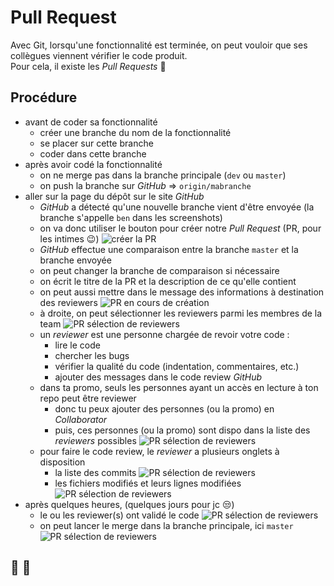 # Pull Request

Avec Git, lorsqu'une fonctionnalité est terminée, on peut vouloir que ses collègues viennent vérifier le code produit.  
Pour cela, il existe les _Pull Requests_ :tada:

## Procédure

- avant de coder sa fonctionnalité
    - créer une branche du nom de la fonctionnalité
    - se placer sur cette branche
    - coder dans cette branche
- après avoir codé la fonctionnalité
    - on ne merge pas dans la branche principale (`dev` ou `master`)
    - on push la branche sur _GitHub_ => `origin/mabranche`
- aller sur la page du dépôt sur le site _GitHub_
    - _GitHub_ a détecté qu'une nouvelle branche vient d'être envoyée (la branche s'appelle `ben` dans les screenshots)
    - on va donc utiliser le bouton pour créer notre _Pull Request_ (PR, pour les intimes :wink:)
![créer la PR](img/git-pull-request.PNG)
    - _GitHub_ effectue une comparaison entre la branche `master` et la branche envoyée
    - on peut changer la branche de comparaison si nécessaire
    - on écrit le titre de la PR et la description de ce qu'elle contient
    - on peut aussi mettre dans le message des informations à destination des reviewers
![PR en cours de création](img/git-pull-request-2.PNG)
    - à droite, on peut sélectionner les reviewers parmi les membres de la team
![PR sélection de reviewers](img/git-pull-request-3.PNG)
    - un _reviewer_ est une personne chargée de revoir votre code :
        - lire le code
        - chercher les bugs
        - vérifier la qualité du code (indentation, commentaires, etc.)
        - ajouter des messages dans le code review _GitHub_
    - dans ta promo, seuls les personnes ayant un accès en lecture à ton repo peut être reviewer
        - donc tu peux ajouter des personnes (ou la promo) en _Collaborator_
        - puis, ces personnes (ou la promo) sont dispo dans la liste des _reviewers_ possibles
![PR sélection de reviewers](img/git-pull-request-4.PNG)
    - pour faire le code review, le _reviewer_ a plusieurs onglets à disposition
        - la liste des commits
![PR sélection de reviewers](img/git-pull-request-5.PNG)
        - les fichiers modifiés et leurs lignes modifiées
![PR sélection de reviewers](img/git-pull-request-6.PNG)
- après quelques heures, (quelques jours pour jc :unamused:)
    - le ou les reviewer(s) ont validé le code
![PR sélection de reviewers](img/git-pull-request-7.PNG)
    - on peut lancer le merge dans la branche principale, ici `master`
![PR sélection de reviewers](img/git-pull-request-8.PNG)

## :champagne: :tada: